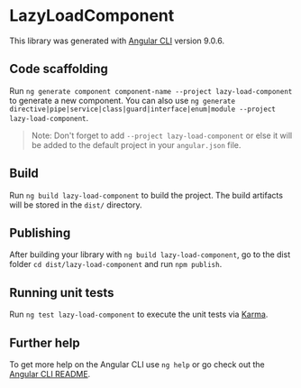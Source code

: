 # LazyLoadComponent

This library was generated with [Angular CLI](https://github.com/angular/angular-cli) version 9.0.6.

## Code scaffolding

Run `ng generate component component-name --project lazy-load-component` to generate a new component. You can also use `ng generate directive|pipe|service|class|guard|interface|enum|module --project lazy-load-component`.
> Note: Don't forget to add `--project lazy-load-component` or else it will be added to the default project in your `angular.json` file. 

## Build

Run `ng build lazy-load-component` to build the project. The build artifacts will be stored in the `dist/` directory.

## Publishing

After building your library with `ng build lazy-load-component`, go to the dist folder `cd dist/lazy-load-component` and run `npm publish`.

## Running unit tests

Run `ng test lazy-load-component` to execute the unit tests via [Karma](https://karma-runner.github.io).

## Further help

To get more help on the Angular CLI use `ng help` or go check out the [Angular CLI README](https://github.com/angular/angular-cli/blob/master/README.md).
